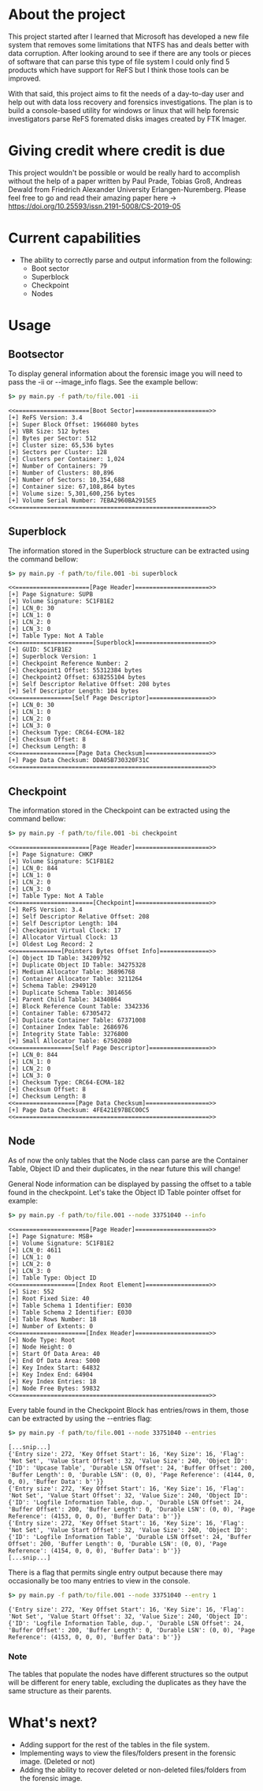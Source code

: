 # About the project

This project started after I learned that Microsoft has developed a new file system that removes some limitations that NTFS has and deals better with data corruption. After looking around to see if there are any tools or pieces of software that can parse this type of file system I could only find 5 products which have support for ReFS but I think those tools can be improved. 

With that said, this project aims to fit the needs of a day-to-day user and help out with data loss recovery and forensics investigations. The plan is to build a console-based utility for windows or linux that will help forensic investigators parse ReFS foremated disks images created by FTK Imager.

# Giving credit where credit is due

This project wouldn't be possible or would be really hard to accomplish without the help of a paper written by Paul Prade, Tobias Groß, Andreas Dewald from Friedrich Alexander University
Erlangen-Nuremberg. Please feel free to go and read their amazing paper here -> https://doi.org/10.25593/issn.2191-5008/CS-2019-05

# Current capabilities
- The ability to correctly parse and output information from the following:
    - Boot sector
    - Superblock
    - Checkpoint
    - Nodes

# Usage

## Bootsector
To display general information about the forensic image you will need to pass the -ii or --image_info flags. See the example bellow:
```cmd
$> py main.py -f path/to/file.001 -ii
```
```
<<=====================[Boot Sector]=====================>>
[+] ReFS Version: 3.4
[+] Super Block Offset: 1966080 bytes
[+] VBR Size: 512 bytes
[+] Bytes per Sector: 512
[+] Cluster size: 65,536 bytes
[+] Sectors per Cluster: 128
[+] Clusters per Container: 1,024
[+] Number of Containers: 79
[+] Number of Clusters: 80,896
[+] Number of Sectors: 10,354,688
[+] Container size: 67,108,864 bytes
[+] Volume size: 5,301,600,256 bytes
[+] Volume Serial Number: 7EBA2960BA2915E5
<<=======================================================>>
```
## Superblock
The information stored in the Superblock structure can be extracted using the command bellow:

```cmd
$> py main.py -f path/to/file.001 -bi superblock
```
```
<<=====================[Page Header]=====================>>
[+] Page Signature: SUPB
[+] Volume Signature: 5C1FB1E2
[+] LCN_0: 30
[+] LCN_1: 0
[+] LCN_2: 0
[+] LCN_3: 0
[+] Table Type: Not A Table
<<======================[Superblock]=====================>>
[+] GUID: 5C1FB1E2
[+] Superblock Version: 1
[+] Checkpoint Reference Number: 2
[+] Checkpoint1 Offset: 55312384 bytes
[+] Checkpoint2 Offset: 638255104 bytes
[+] Self Descriptor Relative Offset: 208 bytes
[+] Self Descriptor Length: 104 bytes
<<================[Self Page Descriptor]=================>>
[+] LCN_0: 30
[+] LCN_1: 0
[+] LCN_2: 0
[+] LCN_3: 0
[+] Checksum Type: CRC64-ECMA-182
[+] Checksum Offset: 8
[+] Checksum Length: 8
<<=================[Page Data Checksum]==================>>
[+] Page Data Checksum: DDA05B730320F31C
<<=======================================================>>
```
## Checkpoint
The information stored in the Checkpoint can be extracted using the command bellow:
```cmd
$> py main.py -f path/to/file.001 -bi checkpoint
```
```
<<=====================[Page Header]=====================>>
[+] Page Signature: CHKP
[+] Volume Signature: 5C1FB1E2
[+] LCN_0: 844
[+] LCN_1: 0
[+] LCN_2: 0
[+] LCN_3: 0
[+] Table Type: Not A Table
<<======================[Checkpoint]=====================>>
[+] ReFS Version: 3.4
[+] Self Descriptor Relative Offset: 208
[+] Self Descriptor Length: 104
[+] Checkpoint Virtual Clock: 17
[+] Allocator Virtual Clock: 13
[+] Oldest Log Record: 2
<<=============[Pointers Bytes Offset Info]==============>>
[+] Object ID Table: 34209792
[+] Duplicate Object ID Table: 34275328
[+] Medium Allocator Table: 36896768
[+] Container Allocator Table: 3211264
[+] Schema Table: 2949120
[+] Duplicate Schema Table: 3014656
[+] Parent Child Table: 34340864
[+] Block Reference Count Table: 3342336
[+] Container Table: 67305472
[+] Duplicate Container Table: 67371008
[+] Container Index Table: 2686976
[+] Integrity State Table: 3276800
[+] Small Allocator Table: 67502080
<<================[Self Page Descriptor]=================>>
[+] LCN_0: 844
[+] LCN_1: 0
[+] LCN_2: 0
[+] LCN_3: 0
[+] Checksum Type: CRC64-ECMA-182
[+] Checksum Offset: 8
[+] Checksum Length: 8
<<=================[Page Data Checksum]==================>>
[+] Page Data Checksum: 4FE421E97BEC00C5
<<=======================================================>>
```
## Node
As of now the only tables that the Node class can parse are the Container Table, Object ID and their duplicates, in the near future this will change!

General Node information can be displayed by passing the offset to a table found in the checkpoint. Let's take the Object ID Table pointer offset for example:
```cmd
$> py main.py -f path/to/file.001 --node 33751040 --info
```
```
<<=====================[Page Header]=====================>>
[+] Page Signature: MSB+
[+] Volume Signature: 5C1FB1E2
[+] LCN_0: 4611
[+] LCN_1: 0
[+] LCN_2: 0
[+] LCN_3: 0
[+] Table Type: Object ID
<<=================[Index Root Element]==================>>
[+] Size: 552
[+] Root Fixed Size: 40
[+] Table Schema 1 Identifier: E030
[+] Table Schema 2 Identifier: E030
[+] Table Rows Number: 18
[+] Number of Extents: 0
<<====================[Index Header]=====================>>
[+] Node Type: Root
[+] Node Height: 0
[+] Start Of Data Area: 40
[+] End Of Data Area: 5000
[+] Key Index Start: 64832
[+] Key Index End: 64904
[+] Key Index Entries: 18
[+] Node Free Bytes: 59832
<<=======================================================>>
```
Every table found in the Checkpoint Block has entries/rows in them, those can be extracted by using the --entries flag:
```cmd
$> py main.py -f path/to/file.001 --node 33751040 --entries
```
```
[...snip...]
{'Entry size': 272, 'Key Offset Start': 16, 'Key Size': 16, 'Flag': 'Not Set', 'Value Start Offset': 32, 'Value Size': 240, 'Object ID': {'ID': 'Upcase Table', 'Durable LSN Offset': 24, 'Buffer Offset': 200, 'Buffer Length': 0, 'Durable LSN': (0, 0), 'Page Reference': (4144, 0, 0, 0), 'Buffer Data': b''}}
{'Entry size': 272, 'Key Offset Start': 16, 'Key Size': 16, 'Flag': 'Not Set', 'Value Start Offset': 32, 'Value Size': 240, 'Object ID': {'ID': 'Logfile Information Table, dup.', 'Durable LSN Offset': 24, 'Buffer Offset': 200, 'Buffer Length': 0, 'Durable LSN': (0, 0), 'Page Reference': (4153, 0, 0, 0), 'Buffer Data': b''}}
{'Entry size': 272, 'Key Offset Start': 16, 'Key Size': 16, 'Flag': 'Not Set', 'Value Start Offset': 32, 'Value Size': 240, 'Object ID': {'ID': 'Logfile Information Table', 'Durable LSN Offset': 24, 'Buffer Offset': 200, 'Buffer Length': 0, 'Durable LSN': (0, 0), 'Page Reference': (4154, 0, 0, 0), 'Buffer Data': b''}}
[...snip...]
```
There is a flag that permits single entry output because there may occasionally be too many entries to view in the console.
```cmd
$> py main.py -f path/to/file.001 --node 33751040 --entry 1
```
```
{'Entry size': 272, 'Key Offset Start': 16, 'Key Size': 16, 'Flag': 'Not Set', 'Value Start Offset': 32, 'Value Size': 240, 'Object ID': {'ID': 'Logfile Information Table, dup.', 'Durable LSN Offset': 24, 'Buffer Offset': 200, 'Buffer Length': 0, 'Durable LSN': (0, 0), 'Page Reference': (4153, 0, 0, 0), 'Buffer Data': b''}}
```
### Note
The tables that populate the nodes have different structures so the output will be different for enery table, excluding the duplicates as they have the same structure as their parents.

# What's next?
- Adding support for the rest of the tables in the file system.
- Implementing ways to view the files/folders present in the forensic image. (Deleted or not)
- Adding the ability to recover deleted or non-deleted files/folders from the forensic image.
